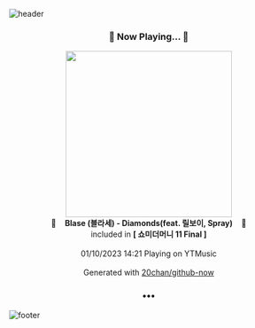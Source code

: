 ![header](https://capsule-render.vercel.app/api?type=wave&height=170&section=header&text=Hi.%20I'm%20SHIFT&fontColor=090707&fontAlignX=45&fontAlignY=65&fontSize=100)

<h3 align="center">🎵 Now Playing... 🎵</h3>
<p align="center">
  <a href="https://music.youtube.com/watch?v=v3waGyIJhVY">
    <img width="300" src="https://lh3.googleusercontent.com/naCJaSWZ4_H5Aan1oSIOb_0GVAp2DI9XaZ7xqdFkGTpVEBc478VKF_Qy_zcskfAWFsFDEKrohr97U4E">
  </a>
  <br>
  🎵&nbsp&nbsp&nbsp <b>Blase (블라세) - Diamonds(feat. 릴보이, Spray)</b> &nbsp&nbsp&nbsp🎵
  <br>
  included in <b>[ 쇼미더머니 11 Final ]</b>
  
  <br />
  <br />
  01/10/2023 14:21 Playing on YTMusic
  <br />
  <br />
  Generated with <a href="https://github.com/20chan/github-now">20chan/github-now</a>
</p>

<h3 align="center">•••</h3>

![footer](https://capsule-render.vercel.app/api?type=wave&height=150&section=footer)
